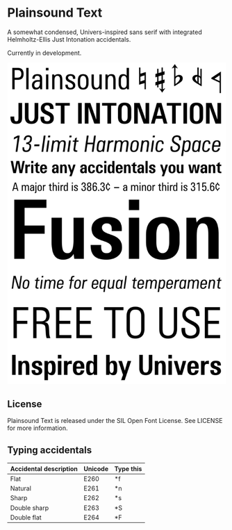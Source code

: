 # Plainsound Text
A somewhat condensed, Univers-inspired sans serif with integrated Helmholtz-Ellis Just Intonation accidentals.

Currently in development.

![Specimen](Testing/Specimen.png)

## License
Plainsound Text is released under the SIL Open Font License. See LICENSE for more information.

## Typing accidentals
| Accidental description | Unicode | Type this |
|------------------------|---------|-----------|
| Flat                   | E260    | *f        |
| Natural                | E261    | *n        |
| Sharp                  | E262    | *s        |
| Double sharp           | E263    | *S        |
| Double flat            | E264    | *F        |

